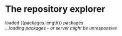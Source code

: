 # The repository explorer

<script>
  Vue.createApp({
    data () {
     return {
        packages: null,
      }
    },
    async mounted () {
      const response = await fetch("https://c107-224.cloud.gwdg.de/packages_all")
      const pacs = await response.json()
      this.packages = pacs
    }
  }).mount('#explorer');
</script>

<div id="explorer">
  <div v-if="packages">
    loaded {{packages.length}} packages
  </div>
  <div v-else><i>...loading packages - or server might be unresponsive</i></div>
</div>